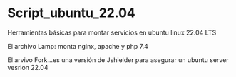 # Script_ubuntu_22.04
Herramientas básicas para montar servicios en ubuntu linux 22.04 LTS

El archivo Lamp: monta nginx, apache y php 7.4

El arvivo Fork...es una versión de Jshielder para asegurar un ubuntu server vesrion 22.04
